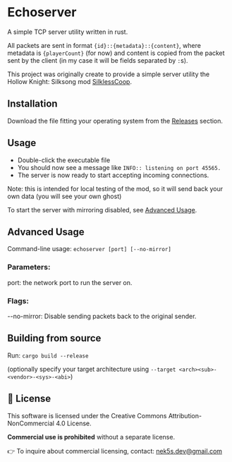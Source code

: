 # Echoserver

A simple TCP server utility written in rust.

All packets are sent in format `{id}::{metadata}::{content}`,
where metadata is `{playerCount}` (for now) and content is copied from the packet sent by the client (in my case it will be fields separated by `:`s).

This project was originally create to provide a simple server utility the Hollow Knight: Silksong mod [SilklessCoop](https://www.nexusmods.com/hollowknightsilksong/mods/73).

## Installation

Download the file fitting your operating system from the [Releases](https://github.com/nek5s/echoserver/releases) section.

## Usage

- Double-click the executable file
- You should now see a message like `INFO:: listening on port 45565.`
- The server is now ready to start accepting incoming connections.

Note: this is intended for local testing of the mod, so it will send back your own data (you will see your own ghost)

To start the server with mirroring disabled, see [Advanced Usage](#advanced-usage).

## Advanced Usage

Command-line usage: `echoserver [port] [--no-mirror]`

### Parameters:

port: the network port to run the server on.

### Flags:

--no-mirror: Disable sending packets back to the original sender.

## Building from source

Run: `cargo build --release`

(optionally specify your target architecture using `--target <arch><sub>-<vendor>-<sys>-<abi>`)

## 📜 License

This software is licensed under the Creative Commons Attribution-NonCommercial 4.0 License.

**Commercial use is prohibited** without a separate license.

👉 To inquire about commercial licensing, contact: nek5s.dev@gmail.com
